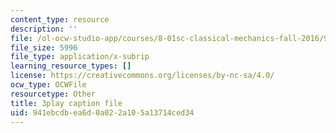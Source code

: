 ```yaml
---
content_type: resource
description: ''
file: /ol-ocw-studio-app/courses/8-01sc-classical-mechanics-fall-2016/941ebcdbea6d0a022a105a13714ced34_tO6Wh_HhifI.srt
file_size: 5996
file_type: application/x-subrip
learning_resource_types: []
license: https://creativecommons.org/licenses/by-nc-sa/4.0/
ocw_type: OCWFile
resourcetype: Other
title: 3play caption file
uid: 941ebcdb-ea6d-0a02-2a10-5a13714ced34
---
```


